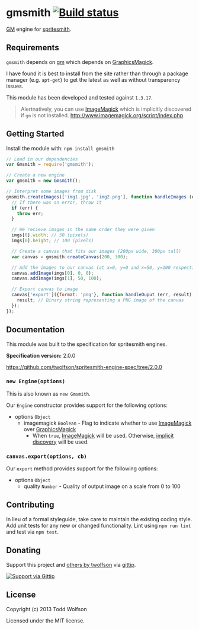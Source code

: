 # gmsmith [![Build status](https://travis-ci.org/twolfson/gmsmith.png?branch=master)](https://travis-ci.org/twolfson/gmsmith)

[GM][gm] engine for [spritesmith][].

[gm]: http://aheckmann.github.io/gm/
[spritesmith]: https://github.com/Ensighten/spritesmith

## Requirements
`gmsmith` depends on [gm][] which depends on [GraphicsMagick][].

I have found it is best to install from the site rather than through a package manager (e.g. `apt-get`) to get the latest as well as without transparency issues.

This module has been developed and tested against `1.3.17`.

> Alertnatively, you can use [ImageMagick][] which is implicitly discovered if `gm` is not installed.
> http://www.imagemagick.org/script/index.php

[ImageMagick]: http://www.imagemagick.org/script/index.php
[GraphicsMagick]: http://www.graphicsmagick.org/

## Getting Started
Install the module with: `npm install gmsmith`

```js
// Load in our dependencies
var Gmsmith = require('gmsmith');

// Create a new engine
var gmsmith = new Gmsmith();

// Interpret some images from disk
gmsmith.createImages(['img1.jpg', 'img2.png'], function handleImages (err, imgs) {
  // If there was an error, throw it
  if (err) {
    throw err;
  }

  // We recieve images in the same order they were given
  imgs[0].width; // 50 (pixels)
  imgs[0].height; // 100 (pixels)

  // Create a canvas that fits our images (200px wide, 300px tall)
  var canvas = gmsmith.createCanvas(200, 300);

  // Add the images to our canvas (at x=0, y=0 and x=50, y=100 respectively)
  canvas.addImage(imgs[0], 0, 0);
  canvas.addImage(imgs[1], 50, 100);

  // Export canvas to image
  canvas['export']({format: 'png'}, function handleOuput (err, result) {
    result; // Binary string representing a PNG image of the canvas
  });
});
```

## Documentation
This module was built to the specification for spritesmith engines.

**Specification version:** 2.0.0

https://github.com/twolfson/spritesmith-engine-spec/tree/2.0.0

### `new Engine(options)`
This is also known as `new Gmsmith`.

Our `Engine` constructor provides support for the following options:

- options `Object`
    - imagemagick `Boolean` - Flag to indicate whether to use [ImageMagick][] over [GraphicsMagick][]
        - When `true`, [ImageMagick][] will be used. Otherwise, [implicit discovery](#requirements) will be used.

### `canvas.export(options, cb)`
Our `export` method provides support for the following options:

- options `Object`
    - quality `Number` - Quality of output image on a scale from 0 to 100

## Contributing
In lieu of a formal styleguide, take care to maintain the existing coding style. Add unit tests for any new or changed functionality. Lint using `npm run lint` and test via `npm test`.

## Donating
Support this project and [others by twolfson][gittip] via [gittip][].

[![Support via Gittip][gittip-badge]][gittip]

[gittip-badge]: https://rawgithub.com/twolfson/gittip-badge/master/dist/gittip.png
[gittip]: https://www.gittip.com/twolfson/

## License
Copyright (c) 2013 Todd Wolfson

Licensed under the MIT license.
